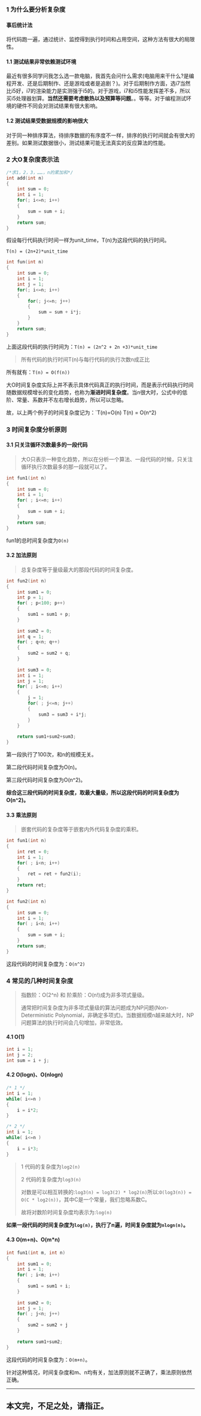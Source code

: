 ### 1 为什么要分析复杂度

#### 事后统计法

将代码跑一遍，通过统计、监控得到执行时间和占用空间，这种方法有很大的局限性。

#### 1.1 测试结果非常依赖测试环境

最近有很多同学问我怎么选一款电脑，我首先会问什么需求(电脑用来干什么?是编程开发、还是后期制作、还是游戏或者是追剧？)。对于后期制作方面，选i7当然比i5好，i7的渲染能力是实测强于i5的。对于游戏，i7和i5性能发挥差不多，所以买i5处理器划算。**当然还需要考虑散热以及预算等问题**。。等等。对于编程测试环境的硬件不同会对测试结果有很大影响。

#### 1.2 测试结果受数据规模的影响很大

对于同一种排序算法，待排序数据的有序度不一样，排序的执行时间就会有很大的差别。如果测试数据很小，测试结果可能无法真实的反应算法的性能。

### 2 大O复杂度表示法

```c
/*求1，2，3，……，n的累加和*/
int add(int n)
{
    int sum = 0;
    int i = 1;
    for(; i<=n; i++)
    {
        sum = sum + i;
    }
    return sum;
}
```

假设每行代码执行时间一样为unit_time，T(n)为这段代码的执行时间。

`T(n) = (2n+2)*unit_time`

```c
int fun(int n)
{
    int sum = 0;
    int i = 1;
    int j = 1;
    for(; i<=n; i++)
    {
        for(; j<=n; j++)
        {
            sum = sum + i*j;
        }
    }
    return sum;
}
```

上面这段代码的执行时间为：`T(n) = (2n^2 + 2n +3)*unit_time`

> 所有代码的执行时间T(n)与每行代码的执行次数n成正比

所有就有：`T(n) = O(f(n))`

大O时间复杂度实际上并不表示具体代码真正的执行时间，而是表示代码执行时间随数据规模增长的变化趋势，也称为**渐进时间复杂度**。当n很大时，公式中的低阶、常量、系数并不左右增长趋势，所以可以忽略。

故，以上两个例子的时间复杂度记为：`T(n)=O(n)    T(n) = O(n^2)

### 3 时间复杂度分析原则

#### 3.1 只关注循环次数最多的一段代码

> 大O只表示一种变化趋势，所以在分析一个算法、一段代码的时候，只关注循环执行次数最多的那一段就可以了。

```c
int fun1(int n)
{
    int sum = 0;
    int i = 1;
    for( ; i<=n; i++)
    {
        sum = sum + i;
    }
    return sum;
}
```

fun1的总时间复杂度为`O(n)`

#### 3.2 加法原则

> 总复杂度等于量级最大的那段代码的时间复杂度。

```c
int fun2(int n)
{
    int sum1 = 0;
    int p = 1;
    for( ; p<100; p++)
    {
        sum1 = sum1 + p;
    }
    
    int sum2 = 0;
    int q = 1;
    for( ; q<n; q++)
    {
        sum2 = sum2 + q;
    }
    
    int sum3 = 0;
    int i = 1;
    int j = 1;
    for( ; i<=n; i++)
    {
        j = 1;
        for( ; j<=n; j++)
        {
            sum3 = sum3 + i*j;
        }
    }
    
    return sum1+sum2+sum3;
}
```

第一段执行了100次，和n的规模无关。

第二段代码时间复杂度为O(n)。

第三段代码时间复杂度为O(n^2)。

**综合这三段代码的时间复杂度，取最大量级，所以这段代码的时间复杂度为O(n^2)。**

#### 3.3 乘法原则

> 嵌套代码的复杂度等于嵌套内外代码复杂度的乘积。

```c
int fun1(int n)
{
    int ret = 0;
    int i = 1;
    for( ; i<n; i++)
    {
        ret = ret + fun2(i);
    }
    return ret;
}

int fun2(int n)
{
    int sum = 0;
    int i = 1;
    for( ; i<n; i++)
    {
        sum = sum + i;
    }
    return sum;
}
```

这段代码的时间复杂度为：`O(n^2)`

### 4 常见的几种时间复杂度

> 指数阶：O(2^n) 和 阶乘阶：O(n!)成为非多项式量级。
>
> 通常把时间复杂度为非多项式量级的算法问题成为NP问题(Non-Deterministic Polynomial，非确定多项式)。当数据规模n越来越大时，NP问题算法的执行时间会几句增加，非常低效。

#### 4.1 O(1)

```c
int i = 1;
int j = 2;
int sum = i + j;
```

#### 4.2 O(logn)、O(nlogn)

```c
/* 1 */
int i = 1;
while( i<=n )
{
    i = i*2;
}
```

```c
/* 2 */
int i = 1;
while( i<=n )
{
    i = i*3;
}
```

> 1 代码的复杂度为`log2(n)`
>
> 2 代码的复杂度为`log3(n)`
>
> 对数是可以相互转换的:`log3(n) = log3(2) * log2(n)`所以:`O(log3(n)) = O(C * log2(n))`，其中C是一个常量，我们忽略系数C。
>
> 故将对数阶时间复杂度均表示为:`log(n)`

**如果一段代码的时间复杂度为`log(n)`，执行了n遍，时间复杂度就为`nlogn(n)`。**

#### 4.3 O(m+n)、O(m*n)

```c
int fun1(int m, int n)
{
    int sum1 = 0;
    int i = 1;
    for( ; i<m; i++)
    {
        sum1 = sum1 + i;
    }
    
    int sum2 = 0;
    int j = 1;
    for( ; j<n; j++)
    {
        sum2 = sum2 + j
    }
    
    return sum1+sum2;
}
```

这段代码的时间复杂度为：`O(m+n)`。

针对这种情况，时间复杂度和m、n均有关，加法原则就不正确了，乘法原则依然正确。

------

## 本文完，不足之处，请指正。
